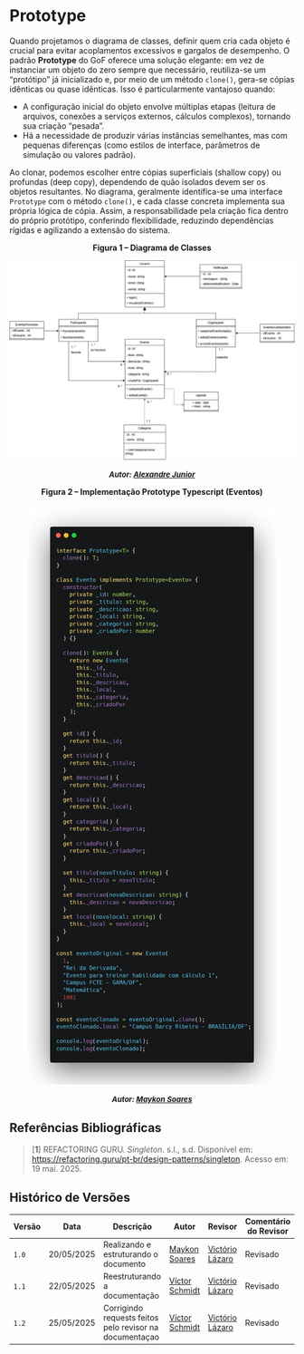 # Prototype

Quando projetamos o diagrama de classes, definir quem cria cada objeto é crucial para evitar acoplamentos excessivos e gargalos de desempenho. O padrão **Prototype** do GoF oferece uma solução elegante: em vez de instanciar um objeto do zero sempre que necessário, reutiliza-se um “protótipo” já inicializado e, por meio de um método `clone()`, gera-se cópias idênticas ou quase idênticas. Isso é particularmente vantajoso quando:

- A configuração inicial do objeto envolve múltiplas etapas (leitura de arquivos, conexões a serviços externos, cálculos complexos), tornando sua criação “pesada”.
- Há a necessidade de produzir várias instâncias semelhantes, mas com pequenas diferenças (como estilos de interface, parâmetros de simulação ou valores padrão).

Ao clonar, podemos escolher entre cópias superficiais (shallow copy) ou profundas (deep copy), dependendo de quão isolados devem ser os objetos resultantes. No diagrama, geralmente identifica-se uma interface `Prototype` com o método `clone()`, e cada classe concreta implementa sua própria lógica de cópia. Assim, a responsabilidade pela criação fica dentro do próprio protótipo, conferindo flexibilidade, reduzindo dependências rígidas e agilizando a extensão do sistema.

<center>

<a id="fig2">**Figura 1 – Diagrama de Classes**</a>

![Diagrama de classes](../../../assets/Prototype/diagrama-classes.png)
<font size="2"><p style="text-align: center"><b>_Autor: <a href="https://github.com/AlexandreLjr">Alexandre Junior</a>_</b></p></font>

</center>

<center>

<a id="fig2">**Figura 2 – Implementação Prototype Typescript (Eventos)**</a>

![prototype](../../../assets/Prototype/Prototype.png)
<font size="2"><p style="text-align: center"><b>_Autor: <a href="https://github.com/maykonjuso">Maykon Soares</a>_</b></p></font>

</center>

## Referências Bibliográficas

> [<a id='ref1'>1</a>] REFACTORING GURU. _Singleton_. s.l., s.d. Disponível em: <https://refactoring.guru/pt-br/design-patterns/singleton>. Acesso em: 19 mai. 2025.

## Histórico de Versões

| Versão | Data | Descrição | Autor | Revisor | Comentário do Revisor |
| -- | -- | -- | -- | -- | -- |
| `1.0`  | 20/05/2025 | Realizando e estruturando o documento | [Maykon Soares](https://github.com/maykonjuso) | [Victório Lázaro](https://github.com/Victor-oss) | Revisado          |
| `1.1`  | 22/05/2025 | Reestruturando a documentação | [Víctor Schmidt](https://github.com/moonshinerd) | [Victório Lázaro](https://github.com/Victor-oss)  | Revisado |
| `1.2`  | 25/05/2025 | Corrigindo requests feitos pelo revisor na documentaçao | [Víctor Schmidt](https://github.com/moonshinerd) | [Victório Lázaro](https://github.com/Victor-oss)  | Revisado |